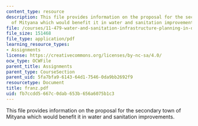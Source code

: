 ```yaml
---
content_type: resource
description: This file provides information on the proposal for the secondary town
  of Mityana which would benefit it in water and sanitation improvements.
file: /courses/11-479-water-and-sanitation-infrastructure-planning-in-developing-countries-spring-2005/fb7ccdd5667c0dab653b656a6075b1c3_franz.pdf
file_size: 151468
file_type: application/pdf
learning_resource_types:
- Assignments
license: https://creativecommons.org/licenses/by-nc-sa/4.0/
ocw_type: OCWFile
parent_title: Assignments
parent_type: CourseSection
parent_uid: 5fa7bfa9-6143-64d1-7546-0da9bb2692f9
resourcetype: Document
title: franz.pdf
uid: fb7ccdd5-667c-0dab-653b-656a6075b1c3
---
```

This file provides information on the proposal for the secondary town of Mityana which would benefit it in water and sanitation improvements.